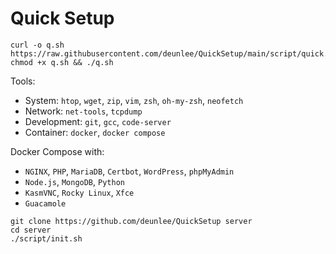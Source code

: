 # Quick Setup

```
curl -o q.sh https://raw.githubusercontent.com/deunlee/QuickSetup/main/script/quick.sh
chmod +x q.sh && ./q.sh
```

Tools:
- System: `htop`, `wget`, `zip`, `vim`, `zsh`, `oh-my-zsh`, `neofetch`
- Network: `net-tools`, `tcpdump`
- Development: `git`, `gcc`, `code-server`
- Container: `docker`, `docker compose`

Docker Compose with:
- `NGINX`, `PHP`, `MariaDB`, `Certbot`, `WordPress`, `phpMyAdmin`
- `Node.js`, `MongoDB`, `Python`
- `KasmVNC`, `Rocky Linux`, `Xfce`
- `Guacamole`

```
git clone https://github.com/deunlee/QuickSetup server
cd server
./script/init.sh
```




